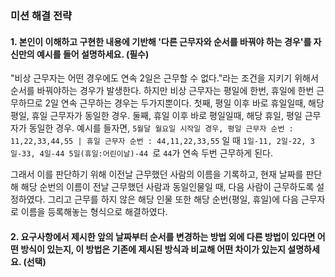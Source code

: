 ### 미션 해결 전략 
#### 1. 본인이 이해하고 구현한 내용에 기반해 '다른 근무자와 순서를 바꿔야 하는 경우'를 자신만의 예시를 들어 설명하세요. (필수)       

"비상 근무자는 어떤 경우에도 연속 2일은 근무할 수 없다."라는 조건을 지키기 위해서 순서를 바꿔야하는 경우가 발생한다. 
하지만 비상 근무자는 평일에 한번, 휴일에 한번 근무하므로 2일 연속 근무하는 경우는 두가지뿐이다. 
첫째, 평일 이후 바로 휴일일때, 해당 평일, 휴일 근무자가 동일한 경우.
둘째, 휴일 이후 바로 평일일때, 해당 휴일, 평일 근무자가 동일한 경우.
예시를 들자면, 
```5월달 월요일 시작일 경우, 평일 근무자 순번 : 11,22,33,44,55 | 휴일 근무자 순번 : 44,11,22,33,55``` 일 때 ```1일-11, 2일-22, 3일-33, 4일-44 5일(휴일:어린이날)-44 ```로  ```44```가 연속 두번 근무하게 된다.

그래서 이를 판단하기 위해 이전날 근무했던 사람의 이름을 기록하고, 현재 날짜를 판단해 해당 순번의 이름이 전날 근무했던 사람과 동일인물일 때, 다음 사람이 근무하도록 설정하였다. 
그리고 근무를 하지 않은 해당 인물 또한 해당 순번(평일, 휴일)에 다음 근무자로 이름을 등록해놓는 형식으로 해결하였다.

#### 2. 요구사항에서 제시한 앞의 날짜부터 순서를 변경하는 방법 외에 다른 방법이 있다면 어떤 방식이 있는지, 이 방법은 기존에 제시된 방식과 비교해 어떤 차이가 있는지 설명하세요. (선택)

